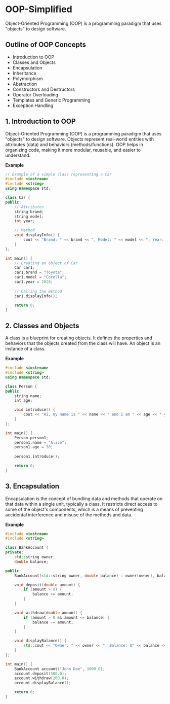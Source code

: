  # OOP-Simplified

Object-Oriented Programming (OOP) is a programming paradigm that uses "objects" to design software.

## Outline of OOP Concepts

- Introduction to OOP
- Classes and Objects
- Encapsulation
- Inheritance
- Polymorphism
- Abstraction
- Constructors and Destructors
- Operator Overloading
- Templates and Generic Programming
- Exception Handling

## 1. Introduction to OOP

Object-Oriented Programming (OOP) is a programming paradigm that uses "objects" to design software. Objects represent real-world entities with attributes (data) and behaviors (methods/functions). OOP helps in organizing code, making it more modular, reusable, and easier to understand.

**Example**

```cpp
// Example of a simple class representing a Car
#include <iostream>
#include <string>
using namespace std;

class Car {
public:
    // Attributes
    string brand;
    string model;
    int year;

    // Method
    void displayInfo() {
        cout << "Brand: " << brand << ", Model: " << model << ", Year: " << year << endl;
    }
};

int main() {
    // Creating an object of Car
    Car car1;
    car1.brand = "Toyota";
    car1.model = "Corolla";
    car1.year = 2020;
    
    // Calling the method
    car1.displayInfo();

    return 0;
}
```

## 2. Classes and Objects

A class is a blueprint for creating objects. It defines the properties and behaviors that the objects created from the class will have. An object is an instance of a class.

**Example**

```cpp
#include <iostream>
#include <string>
using namespace std;

class Person {
public:
    string name;
    int age;

    void introduce() {
        cout << "Hi, my name is " << name << " and I am " << age << " years old." << endl;
    }
};

int main() {
    Person person1;
    person1.name = "Alice";
    person1.age = 30;
    
    person1.introduce();

    return 0;
}
```

## 3. Encapsulation

Encapsulation is the concept of bundling data and methods that operate on that data within a single unit, typically a class. It restricts direct access to some of the object's components, which is a means of preventing accidental interference and misuse of the methods and data.

**Example**

```cpp
#include <iostream>
#include <string>

class BankAccount {
private:
    std::string owner;
    double balance;

public:
    BankAccount(std::string owner, double balance) : owner(owner), balance(balance) {}

    void deposit(double amount) {
        if (amount > 0) {
            balance += amount;
        }
    }

    void withdraw(double amount) {
        if (amount > 0 && amount <= balance) {
            balance -= amount;
        }
    }

    void displayBalance() {
        std::cout << "Owner: " << owner << ", Balance: $" << balance << std::endl;
    }
};

int main() {
    BankAccount account("John Doe", 1000.0);
    account.deposit(500.0);
    account.withdraw(200.0);
    account.displayBalance();

    return 0;
}
```

